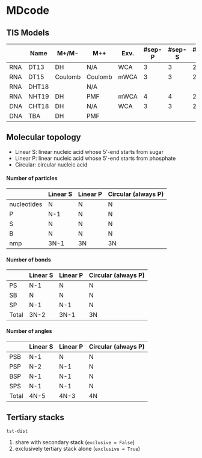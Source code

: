 # MDcode

## TIS Models
|     | Name  |  M+/M-  |   M++   | Exv. | #sep-P | #sep-S | #sep-B |
|-----|-------|---------|---------|------|--------|--------|--------|
| RNA | DT13  | DH      | N/A     | WCA  |    3   |    3   |    2   |
| RNA | DT15  | Coulomb | Coulomb | mWCA |    3   |    3   |    2   |
| RNA | DHT18 |         | N/A     |      |        |        |        |
| RNA | NHT19 | DH      | PMF     | mWCA |    4   |    4   |    2   |
| DNA | CHT18 | DH      | N/A     | WCA  |    3   |    3   |    2   |
| DNA | TBA   | DH      | PMF     |      |        |        |        |

## Molecular topology
 + Linear S: linear nucleic acid whose 5'-end starts from sugar
 + Linear P: linear nucleic acid whose 5'-end starts from phosphate
 + Circular: circular nucleic acid

#### Number of particles
|             |Linear S   |Linear P   |Circular (always P)   |
|-------------|------|------|------|
| nucleotides | N    | N    | N    |
| P           | N-1  | N    | N    |
| S           | N    | N    | N    |
| B           | N    | N    | N    |
| nmp         |3N-1  | 3N   | 3N   |

#### Number of bonds
|             |Linear S   |Linear P   |Circular (always P)   |
|-------------|------|------|------|
| PS          | N-1  | N    | N    |
| SB          | N    | N    | N    |
| SP          | N-1  | N-1  | N    |
| Total       | 3N-2 | 3N-1 | 3N   |

#### Number of angles
|             |Linear S   |Linear P   |Circular (always P)   |
|-------------|------|------|------|
| PSB         | N-1  | N    | N    |
| PSP         | N-2  | N-1  | N    |
| BSP         | N-1  | N-1  | N    |
| SPS         | N-1  | N-1  | N    |
| Total       | 4N-5 | 4N-3 | 4N   |

## Tertiary stacks
`tst-dist`
 1. share with secondary stack (`exclusive = False`)
 2. exclusively tertiary stack alone (`exclusive = True`)
